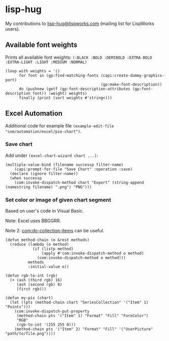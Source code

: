 # lisp-hug

My contributions to lisp-hug@lispworks.com (mailing list for LispWorks users).

## Available font weights

Prints all available font weights:
`(:BLACK :BOLD :DEMIBOLD :EXTRA-BOLD :EXTRA-LIGHT :LIGHT :MEDIUM :NORMAL)` 

```
(loop with weights = '()
      for font in (gp:find-matching-fonts (capi:create-dummy-graphics-port)
                                          (gp:make-font-description))
      do (pushnew (getf (gp:font-description-attributes (gp:font-description font)) :weight) weights)
      finally (print (sort weights #'string<)))
```

## Excel Automation

Additional code for example file `(example-edit-file "com/automation/excel/pie-chart")`.

### Save chart

Add under `(excel-chart-wizard chart ...)`:

```
(multiple-value-bind (filename successp filter-name)
    (capi:prompt-for-file "Save Chart" :operation :save)
  (declare (ignore filter-name))
  (when successp
    (com:invoke-dispatch-method chart "Export" (string-append (namestring filename) ".png") "PNG")))
```

### Set color or image of given chart segment

Based on user's code in Visual Basic.

Note: Excel uses BBGGRR.

Note 2: [com:do-collection-items](https://www.lispworks.com/documentation/lw50/COM/html/com-116.htm) can be useful.

```
(defun method-chain (o &rest methods)
  (reduce (lambda (o method)
            (if (listp method)
                (apply #'com:invoke-dispatch-method o method)
              (com:invoke-dispatch-method o method)))
          methods
          :initial-value o))

(defun rgb-to-int (rgb)
  (+ (ash (third rgb) 16) 
     (ash (second rgb) 8) 
     (first rgb)))

(defun my-pix (chart)
  (let ((pts (method-chain chart "SeriesCollection" '("Item" 1) "Points")))
    (com:invoke-dispatch-put-property 
     (method-chain pts '("Item" 1) "Format" "Fill" "ForeColor")
     "RGB"
     (rgb-to-int '(255 255 0)))
    (method-chain pts '("Item" 2) "Format" "Fill" '("UserPicture" "path/to/file.png"))))
```
